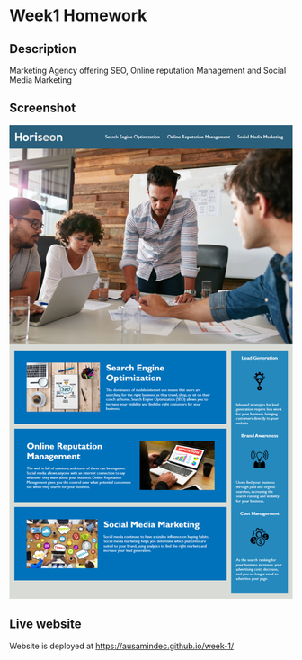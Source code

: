 # Week1 Homework

## Description
Marketing Agency offering SEO, Online reputation Management and Social Media Marketing


## Screenshot
![The Horiseon webpage includes a navigation bar, a header image, and cards with text and images at the bottom of the page.](./assets/images/screenshot.png)


## Live website
Website is deployed at https://ausamindec.github.io/week-1/